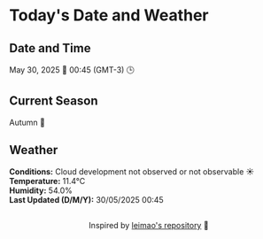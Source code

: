  # Today's Date and Weather
    
## Date and Time
May 30, 2025 📅
00:45 (GMT-3) 🕒

## Current Season
Autumn 🍂
## Weather 
**Conditions:** Cloud development not observed or not observable ☀️
**Temperature:** 11.4°C  
**Humidity:** 54.0%  
**Last Updated (D/M/Y):** 30/05/2025 00:45
##
<div align="center">Inspired by <a href="https://github.com/leimao/What-Is-The-Date-Today">leimao's repository</a> 🌱</div>
